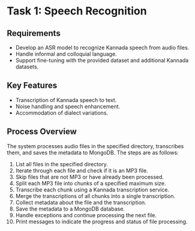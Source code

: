 # Task 1: Speech Recognition

## Requirements

- Develop an ASR model to recognize Kannada speech from audio files.
- Handle informal and colloquial language.
- Support fine-tuning with the provided dataset and additional Kannada datasets.

## Key Features

- Transcription of Kannada speech to text.
- Noise handling and speech enhancement.
- Accommodation of dialect variations.

## Process Overview

The system processes audio files in the specified directory, transcribes them, and saves the metadata to MongoDB. The steps are as follows:

1. List all files in the specified directory.
2. Iterate through each file and check if it is an MP3 file.
3. Skip files that are not MP3 or have already been processed.
4. Split each MP3 file into chunks of a specified maximum size.
5. Transcribe each chunk using a Kannada transcription service.
6. Merge the transcriptions of all chunks into a single transcription.
7. Collect metadata about the file and the transcription.
8. Save the metadata to a MongoDB database.
9. Handle exceptions and continue processing the next file.
10. Print messages to indicate the progress and status of file processing.
